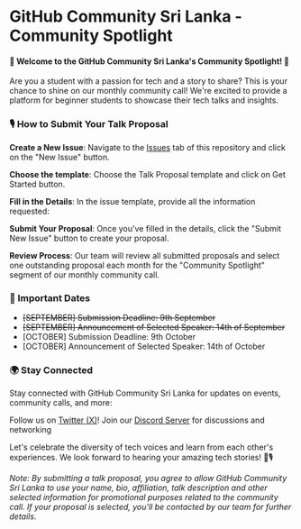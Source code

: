 # GitHub Community Sri Lanka - Community Spotlight
#### 🌟 Welcome to the GitHub Community Sri Lanka's Community Spotlight! 🌟

Are you a student with a passion for tech and a story to share? This is your chance to shine on our monthly community call! We're excited to provide a platform for beginner students to showcase their tech talks and insights.

### 🎙️ How to Submit Your Talk Proposal

**Create a New Issue**: Navigate to the [Issues](https://github.com/GitHubExperts-LK/community-spotlight/issues) tab of this repository and click on the "New Issue" button.

**Choose the template**: Choose the Talk Proposal template and click on Get Started button.

**Fill in the Details**: In the issue template, provide all the  information requested:

**Submit Your Proposal**: Once you've filled in the details, click the "Submit New Issue" button to create your proposal.

**Review Process**: Our team will review all submitted proposals and select one outstanding proposal each month for the "Community Spotlight" segment of our monthly community call.

### 📆 Important Dates
 - ~~[SEPTEMBER] Submission Deadline: 9th September~~
 - ~~[SEPTEMBER] Announcement of Selected Speaker: 14th of September~~
 - [OCTOBER] Submission Deadline: 9th October 
 - [OCTOBER] Announcement of Selected Speaker: 14th of October 
 
### 🌍 Stay Connected
Stay connected with GitHub Community Sri Lanka for updates on events, community calls, and more:

Follow us on [Twitter (X)](https://twitter.com/gcsrilanka)!
Join our [Discord Server](https://discord.gg/q9FjNc88M2) for discussions and networking

Let's celebrate the diversity of tech voices and learn from each other's experiences. We look forward to hearing your amazing tech stories! 🚀🎙️

_Note: By submitting a talk proposal, you agree to allow GitHub Community Sri Lanka to use your name, bio, affiliation, talk description and other selected information for promotional purposes related to the community call. If your proposal is selected, you'll be contacted by our team for further details_.
